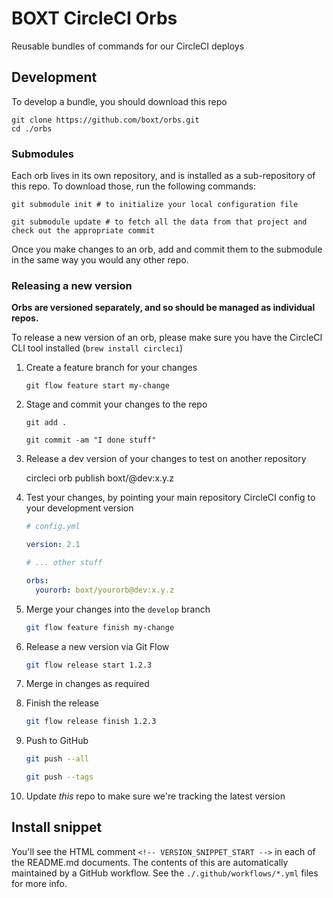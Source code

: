# BOXT CircleCI Orbs

Reusable bundles of commands for our CircleCI deploys

## Development

To develop a bundle, you should download this repo

    git clone https://github.com/boxt/orbs.git
    cd ./orbs

### Submodules

Each orb lives in its own repository, and is installed as a sub-repository of this repo. To download those, run the following commands:

    git submodule init # to initialize your local configuration file

    git submodule update # to fetch all the data from that project and check out the appropriate commit

Once you make changes to an orb, add and commit them to the submodule in the same way you would any other repo.

### Releasing a new version

**Orbs are versioned separately, and so should be managed as individual repos.**

To release a new version of an orb, please make sure you have the CircleCI CLI tool installed (`brew install circleci`)

1. Create a feature branch for your changes

    ```
    git flow feature start my-change
    ```

2. Stage and commit your changes to the repo

    ```
    git add .

    git commit -am "I done stuff"
    ```

3. Release a dev version of your changes to test on another repository

    circleci orb publish boxt/<orb name>@dev:x.y.z

4. Test your changes, by pointing your main repository CircleCI config to your development version

    ``` yml
    # config.yml

    version: 2.1

    # ... other stuff

    orbs:
      yourorb: boxt/yourorb@dev:x.y.z

    ```

5. Merge your changes into the `develop` branch

    ``` bash
    git flow feature finish my-change
    ```

6. Release a new version via Git Flow

    ``` bash
    git flow release start 1.2.3
    ```

7. Merge in changes as required
8. Finish the release

    ``` bash
    git flow release finish 1.2.3
    ```

9. Push to GitHub

    ``` bash
    git push --all
    ```

    ``` bash
    git push --tags
    ```
10. Update _this_ repo to make sure we're tracking the latest version

## Install snippet

You'll see the HTML comment  `<!-- VERSION_SNIPPET_START -->` in each of the README.md documents. The contents of this are automatically maintained by a GitHub workflow. See the `./.github/workflows/*.yml` files for more info.

